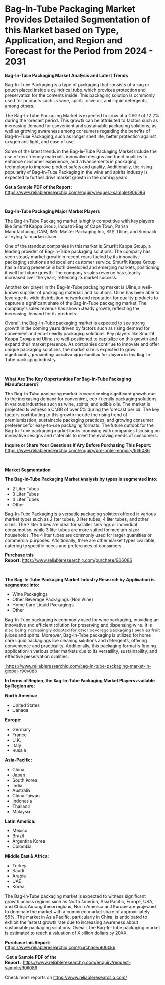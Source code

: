 <p><h1>Bag-In-Tube Packaging Market Provides Detailed Segmentation of this Market based on Type, Application, and Region and Forecast for the Period from 2024 - 2031</h1></p><p><strong>Bag-In-Tube Packaging Market Analysis and Latest Trends</strong></p>
<p><p>Bag-In-Tube Packaging is a type of packaging that consists of a bag or pouch placed inside a cylindrical tube, which provides protection and preservation for the contents inside. This packaging solution is commonly used for products such as wine, spirits, olive oil, and liquid detergents, among others.</p><p>The Bag-In-Tube Packaging Market is expected to grow at a CAGR of 12.2% during the forecast period. This growth can be attributed to factors such as increasing demand for convenient and sustainable packaging solutions, as well as growing awareness among consumers regarding the benefits of Bag-In-Tube Packaging, such as longer shelf life, better protection against oxygen and light, and ease of use.</p><p>Some of the latest trends in the Bag-In-Tube Packaging Market include the use of eco-friendly materials, innovative designs and functionalities to enhance consumer experience, and advancements in packaging technology to improve product safety and quality. Additionally, the rising popularity of Bag-In-Tube Packaging in the wine and spirits industry is expected to further drive market growth in the coming years.</p></p>
<p><strong>Get a Sample PDF of the Report:&nbsp;</strong> <a href="https://www.reliableresearchiq.com/enquiry/request-sample/906086">https://www.reliableresearchiq.com/enquiry/request-sample/906086</a></p>
<p>&nbsp;</p>
<p><strong>Bag-In-Tube Packaging Major Market Players</strong></p>
<p><p>The Bag-In-Tube Packaging market is highly competitive with key players like Smurfit Kappa Group, Industri-Bag of Cape Town, Parish Manufacturing, CAM, IMA, Master Packaging Inc, SKS, Uline, and Sunpack all vying for market share. </p><p>One of the standout companies in this market is Smurfit Kappa Group, a leading provider of Bag-In-Tube packaging solutions. The company has seen steady market growth in recent years fueled by its innovative packaging solutions and excellent customer service. Smurfit Kappa Group has a strong presence in both developed and emerging markets, positioning it well for future growth. The company's sales revenue has steadily increased over the years, reflecting its market success.</p><p>Another key player in the Bag-In-Tube packaging market is Uline, a well-known supplier of packaging materials and solutions. Uline has been able to leverage its wide distribution network and reputation for quality products to capture a significant share of the Bag-In-Tube packaging market. The company's sales revenue has shown steady growth, reflecting the increasing demand for its products.</p><p>Overall, the Bag-In-Tube packaging market is expected to see strong growth in the coming years driven by factors such as rising demand for convenient and eco-friendly packaging solutions. Key players like Smurfit Kappa Group and Uline are well-positioned to capitalize on this growth and expand their market presence. As companies continue to innovate and offer unique packaging solutions, the market size is expected to grow significantly, presenting lucrative opportunities for players in the Bag-In-Tube packaging industry.</p></p>
<p>&nbsp;</p>
<p><strong>What Are The Key Opportunities For Bag-In-Tube Packaging Manufacturers?</strong></p>
<p><p>The Bag-In-Tube packaging market is experiencing significant growth due to the increasing demand for convenient, eco-friendly packaging solutions in various industries such as wine, spirits, and edible oils. The market is projected to witness a CAGR of over 5% during the forecast period. The key factors contributing to this growth include the rising trend of premiumization, sustainable packaging practices, and growing consumer preference for easy-to-use packaging formats. The future outlook for the Bag-In-Tube packaging market looks promising with companies focusing on innovative designs and materials to meet the evolving needs of consumers.</p></p>
<p><strong>Inquire or Share Your Questions If Any Before Purchasing This Report:</strong> <a href="https://www.reliableresearchiq.com/enquiry/pre-order-enquiry/906086">https://www.reliableresearchiq.com/enquiry/pre-order-enquiry/906086</a></p>
<p>&nbsp;</p>
<p><strong>Market Segmentation</strong></p>
<p><strong>The Bag-In-Tube Packaging Market Analysis by types is segmented into:</strong></p>
<p><ul><li>2 Liter Tubes</li><li>3 Liter Tubes</li><li>4 Liter Tubes</li><li>Other</li></ul></p>
<p><p>Bag-In-Tube Packaging is a versatile packaging solution offered in various market types such as 2 liter tubes, 3 liter tubes, 4 liter tubes, and other sizes. The 2 liter tubes are ideal for smaller servings or individual consumption, while 3 liter tubes are more suited for medium-sized households. The 4 liter tubes are commonly used for larger quantities or commercial purposes. Additionally, there are other market types available, catering to specific needs and preferences of consumers.</p></p>
<p><strong>Purchase this Report:&nbsp;</strong><a href="https://www.reliableresearchiq.com/purchase/906086">https://www.reliableresearchiq.com/purchase/906086</a></p>
<p>&nbsp;</p>
<p><strong>The Bag-In-Tube Packaging Market Industry Research by Application is segmented into:</strong></p>
<p><ul><li>Wine Packagings</li><li>Other Beverage Packagings (Non Wine)</li><li>Home Care Liquid Packagings</li><li>Other</li></ul></p>
<p><p>Bag-In-Tube packaging is commonly used for wine packaging, providing an innovative and efficient solution for preserving and dispensing wine. It is also being increasingly adopted for other beverage packagings such as fruit juices and spirits. Moreover, Bag-In-Tube packaging is utilized for home care liquid packagings like cleaning solutions and detergents, offering convenience and practicality. Additionally, this packaging format is finding application in various other markets due to its versatility, sustainability, and effective preservation qualities.</p></p>
<p><a href="https://www.reliableresearchiq.com/bag-in-tube-packaging-market-in-global-r906086">&nbsp;https://www.reliableresearchiq.com/bag-in-tube-packaging-market-in-global-r906086</a></p>
<p><strong>In terms of Region, the Bag-In-Tube Packaging Market Players available by Region are:</strong></p>
<p>
    <p> <strong> North America: </strong>
        <ul>
            <li>United States</li>
            <li>Canada</li>
        </ul>
        </p> 
    <p> <strong> Europe: </strong>
        <ul>
            <li>Germany</li>
            <li>France</li>
            <li>U.K.</li>
            <li>Italy</li>
            <li>Russia</li>
        </ul>
        </p> 
    <p> <strong> Asia-Pacific: </strong>
        <ul>
            <li>China</li>
            <li>Japan</li>
            <li>South Korea</li>
            <li>India</li>
            <li>Australia</li>
            <li>China Taiwan</li>
            <li>Indonesia</li>
            <li>Thailand</li>
            <li>Malaysia</li>
        </ul>
        </p> 
    <p> <strong> Latin America: </strong>
        <ul>
            <li>Mexico</li>
            <li>Brazil</li>
            <li>Argentina Korea</li>
            <li>Colombia</li>
        </ul>
        </p> 
    <p> <strong> Middle East & Africa: </strong>
        <ul>
            <li>Turkey</li>
            <li>Saudi</li>
            <li>Arabia</li>
            <li>UAE</li>
            <li>Korea</li>
        </ul>
    </p>
    </p>
<p><p>The Bag-In-Tube packaging market is expected to witness significant growth across regions such as North America, Asia Pacific, Europe, USA, and China. Among these regions, North America and Europe are projected to dominate the market with a combined market share of approximately 55%. The market in Asia Pacific, particularly in China, is anticipated to exhibit the fastest growth rate due to increasing awareness about sustainable packaging solutions. Overall, the Bag-In-Tube packaging market is estimated to reach a valuation of X billion dollars by 20XX.</p></p>
<p><strong>Purchase this Report: </strong><a href="https://www.reliableresearchiq.com/purchase/906086">https://www.reliableresearchiq.com/purchase/906086</a></p>
<p>&nbsp;<strong>Get a Sample PDF of the Report:&nbsp;&nbsp;</strong><a href="https://www.reliableresearchiq.com/enquiry/request-sample/906086">https://www.reliableresearchiq.com/enquiry/request-sample/906086</a></p>
<p><strong></strong></p>
<p>Check more reports on <a href="https://www.reliableresearchiq.com/">https://www.reliableresearchiq.com/</a></p>